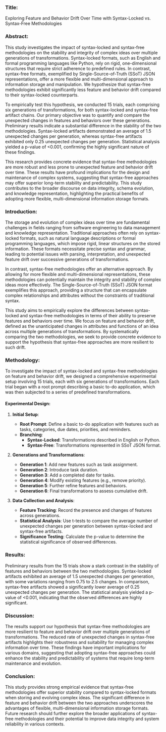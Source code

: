 ### Title:
Exploring Feature and Behavior Drift Over Time with Syntax-Locked vs. Syntax-Free Methodologies

### Abstract:
This study investigates the impact of syntax-locked and syntax-free methodologies on the stability and integrity of complex ideas over multiple generations of transformations. Syntax-locked formats, such as English and formal programming languages like Python, rely on rigid, one-dimensional structures that require strict adherence to predefined rules. In contrast, syntax-free formats, exemplified by Single-Source-of-Truth (SSoT) JSON representations, offer a more flexible and multi-dimensional approach to information storage and manipulation. We hypothesize that syntax-free methodologies exhibit significantly less feature and behavior drift compared to their syntax-locked counterparts.

To empirically test this hypothesis, we conducted 15 trials, each comprising six generations of transformations, for both syntax-locked and syntax-free artifact chains. Our primary objective was to quantify and compare the unexpected changes in features and behaviors over these generations. Preliminary results indicate a substantial difference in the stability of the two methodologies. Syntax-locked artifacts demonstrated an average of 1.5 unexpected changes per generation, whereas syntax-free artifacts exhibited only 0.25 unexpected changes per generation. Statistical analysis yielded a p-value of <0.001, confirming the highly significant nature of these findings.

This research provides concrete evidence that syntax-free methodologies are more robust and less prone to unexpected feature and behavior drift over time. These results have profound implications for the design and maintenance of complex systems, suggesting that syntax-free approaches may offer superior long-term stability and predictability. This study contributes to the broader discourse on data integrity, schema evolution, and knowledge representation, highlighting the practical benefits of adopting more flexible, multi-dimensional information storage formats.

### Introduction:
The storage and evolution of complex ideas over time are fundamental challenges in fields ranging from software engineering to data management and knowledge representation. Traditional approaches often rely on syntax-locked formats, such as natural language descriptions or formal programming languages, which impose rigid, linear structures on the stored information. These formats necessitate precise syntax and grammar, leading to potential issues with parsing, interpretation, and unexpected feature drift over successive generations of transformations.

In contrast, syntax-free methodologies offer an alternative approach. By allowing for more flexible and multi-dimensional representations, these methodologies can potentially maintain the integrity and stability of complex ideas more effectively. The Single-Source-of-Truth (SSoT) JSON format exemplifies this approach, providing a structure that can encapsulate complex relationships and attributes without the constraints of traditional syntax.

This study aims to empirically explore the differences between syntax-locked and syntax-free methodologies in terms of their ability to preserve features and behaviors over time. We focus on feature and behavior drift, defined as the unanticipated changes in attributes and functions of an idea across multiple generations of transformations. By systematically comparing the two methodologies, we seek to provide concrete evidence to support the hypothesis that syntax-free approaches are more resilient to such drift.

### Methodology:
To investigate the impact of syntax-locked and syntax-free methodologies on feature and behavior drift, we designed a comprehensive experimental setup involving 15 trials, each with six generations of transformations. Each trial began with a root prompt describing a basic to-do application, which was then subjected to a series of predefined transformations.

#### Experimental Design:
1. **Initial Setup**:
   - **Root Prompt**: Define a basic to-do application with features such as tasks, categories, due dates, priorities, and reminders.
   - **Branching**:
     - **Syntax-Locked**: Transformations described in English or Python.
     - **Syntax-Free**: Transformations represented in SSoT JSON format.

2. **Generations and Transformations**:
   - **Generation 1**: Add new features such as task assignment.
   - **Generation 2**: Introduce task duration.
   - **Generation 3**: Add a completed date for tasks.
   - **Generation 4**: Modify existing features (e.g., remove priority).
   - **Generation 5**: Further refine features and behaviors.
   - **Generation 6**: Final transformations to assess cumulative drift.

3. **Data Collection and Analysis**:
   - **Feature Tracking**: Record the presence and changes of features across generations.
   - **Statistical Analysis**: Use t-tests to compare the average number of unexpected changes per generation between syntax-locked and syntax-free artifacts.
   - **Significance Testing**: Calculate the p-value to determine the statistical significance of observed differences.

### Results:
Preliminary results from the 15 trials show a stark contrast in the stability of features and behaviors between the two methodologies. Syntax-locked artifacts exhibited an average of 1.5 unexpected changes per generation, with some variations ranging from 0.75 to 2.5 changes. In comparison, syntax-free artifacts showed a significantly lower average of 0.25 unexpected changes per generation. The statistical analysis yielded a p-value of <0.001, indicating that the observed differences are highly significant.

### Discussion:
The results support our hypothesis that syntax-free methodologies are more resilient to feature and behavior drift over multiple generations of transformations. The reduced rate of unexpected changes in syntax-free artifacts highlights their robustness and suitability for managing complex information over time. These findings have important implications for various domains, suggesting that adopting syntax-free approaches could enhance the stability and predictability of systems that require long-term maintenance and evolution.

### Conclusion:
This study provides strong empirical evidence that syntax-free methodologies offer superior stability compared to syntax-locked formats when storing and evolving complex ideas. The significant difference in feature and behavior drift between the two approaches underscores the advantages of flexible, multi-dimensional information storage formats. Future research should further explore the broader applications of syntax-free methodologies and their potential to improve data integrity and system reliability in various contexts.